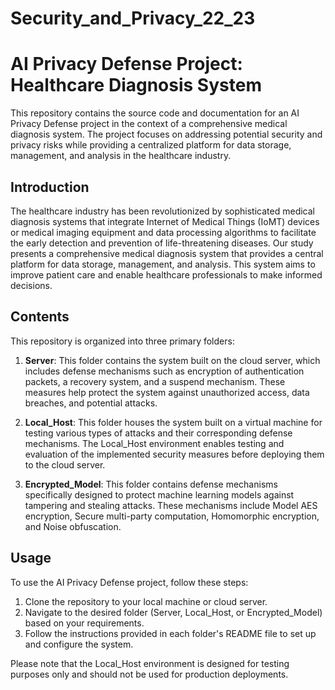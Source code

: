 # Security_and_Privacy_22_23
# AI Privacy Defense Project: Healthcare Diagnosis System

This repository contains the source code and documentation for an AI Privacy Defense project in the context of a comprehensive medical diagnosis system. The project focuses on addressing potential security and privacy risks while providing a centralized platform for data storage, management, and analysis in the healthcare industry.

## Introduction

The healthcare industry has been revolutionized by sophisticated medical diagnosis systems that integrate Internet of Medical Things (IoMT) devices or medical imaging equipment and data processing algorithms to facilitate the early detection and prevention of life-threatening diseases. Our study presents a comprehensive medical diagnosis system that provides a central platform for data storage, management, and analysis. This system aims to improve patient care and enable healthcare professionals to make informed decisions.

## Contents

This repository is organized into three primary folders:

1. **Server**: This folder contains the system built on the cloud server, which includes defense mechanisms such as encryption of authentication packets, a recovery system, and a suspend mechanism. These measures help protect the system against unauthorized access, data breaches, and potential attacks.

2. **Local_Host**: This folder houses the system built on a virtual machine for testing various types of attacks and their corresponding defense mechanisms. The Local_Host environment enables testing and evaluation of the implemented security measures before deploying them to the cloud server.

3. **Encrypted_Model**: This folder contains defense mechanisms specifically designed to protect machine learning models against tampering and stealing attacks. These mechanisms include Model AES encryption, Secure multi-party computation, Homomorphic encryption, and Noise obfuscation.

## Usage

To use the AI Privacy Defense project, follow these steps:

1. Clone the repository to your local machine or cloud server.
2. Navigate to the desired folder (Server, Local_Host, or Encrypted_Model) based on your requirements.
3. Follow the instructions provided in each folder's README file to set up and configure the system.

Please note that the Local_Host environment is designed for testing purposes only and should not be used for production deployments.
